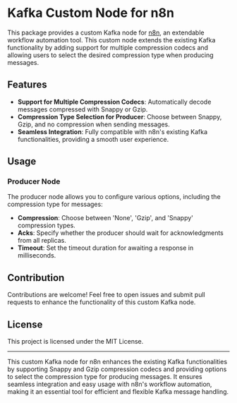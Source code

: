 # Kafka Custom Node for n8n

This package provides a custom Kafka node for [n8n](https://n8n.io/), an extendable workflow automation tool. This custom node extends the existing Kafka functionality by adding support for multiple compression codecs and allowing users to select the desired compression type when producing messages.

## Features

- **Support for Multiple Compression Codecs**: Automatically decode messages compressed with Snappy or Gzip.
- **Compression Type Selection for Producer**: Choose between Snappy, Gzip, and no compression when sending messages.
- **Seamless Integration**: Fully compatible with n8n's existing Kafka functionalities, providing a smooth user experience.

## Usage

### Producer Node

The producer node allows you to configure various options, including the compression type for messages:

- **Compression**: Choose between 'None', 'Gzip', and 'Snappy' compression types.
- **Acks**: Specify whether the producer should wait for acknowledgments from all replicas.
- **Timeout**: Set the timeout duration for awaiting a response in milliseconds.

## Contribution

Contributions are welcome! Feel free to open issues and submit pull requests to enhance the functionality of this custom Kafka node.

## License

This project is licensed under the MIT License.

---

This custom Kafka node for n8n enhances the existing Kafka functionalities by supporting Snappy and Gzip compression codecs and providing options to select the compression type for producing messages. It ensures seamless integration and easy usage with n8n's workflow automation, making it an essential tool for efficient and flexible Kafka message handling.
